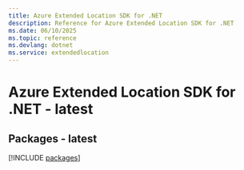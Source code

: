 ```yaml
---
title: Azure Extended Location SDK for .NET
description: Reference for Azure Extended Location SDK for .NET
ms.date: 06/10/2025
ms.topic: reference
ms.devlang: dotnet
ms.service: extendedlocation
---
```

# Azure Extended Location SDK for .NET - latest
## Packages - latest
[!INCLUDE [packages](extended-location-index.md)]